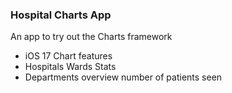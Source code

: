 ### Hospital Charts App

An app to try out the Charts framework

- iOS 17 Chart features
- Hospitals Wards Stats
- Departments overview number of patients seen
